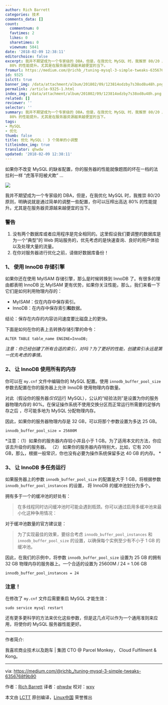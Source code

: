 ```yaml
---
author: Rich Barrett
categories: 技术
comments_data: []
count:
  commentnum: 0
  favtimes: 2
  likes: 0
  sharetimes: 0
  viewnum: 5841
date: '2018-02-09 12:38:11'
editorchoice: false
excerpt: 我并不期望成为一个专家级的 DBA，但是，在我优化 MySQL 时，我推崇 80/20 原则，明确说就是通过简单的调整一些配置，你可以压榨出高达
  80% 的性能提升。尤其是在服务器资源越来越便宜的当下。
fromurl: https://medium.com/@richb_/tuning-mysql-3-simple-tweaks-6356768f9b90
id: 9325
islctt: true
banner_img: /data/attachment/album/201802/09/123814odzby7s38od8u48h.png
permalink: /article-9325-1.html
index_img: /data/attachment/album/201802/09/123814odzby7s38od8u48h.png.thumb.jpg
related: []
reviewer: ''
selector: ''
summary: 我并不期望成为一个专家级的 DBA，但是，在我优化 MySQL 时，我推崇 80/20 原则，明确说就是通过简单的调整一些配置，你可以压榨出高达
  80% 的性能提升。尤其是在服务器资源越来越便宜的当下。
tags:
- MySQL
- 优化
thumb: false
title: 优化 MySQL： 3 个简单的小调整
titleindex_img: true
translator: qhwdw
updated: '2018-02-09 12:38:11'
---
```


如果你不改变 MySQL 的缺省配置，你的服务器的性能就像题图的坏在一档的法拉利一样 “虎落平阳被犬欺” …


![](/data/attachment/album/201802/09/123814odzby7s38od8u48h.png)


我并不期望成为一个专家级的 DBA，但是，在我优化 MySQL 时，我推崇 80/20 原则，明确说就是通过简单的调整一些配置，你可以压榨出高达 80% 的性能提升。尤其是在服务器资源越来越便宜的当下。


### 警告


1. 没有两个数据库或者应用程序是完全相同的。这里假设我们要调整的数据库是为一个“典型”的 Web 网站服务的，优先考虑的是快速查询、良好的用户体验以及处理大量的流量。
2. 在你对服务器进行优化之前，请做好数据库备份！


### 1、 使用 InnoDB 存储引擎


如果你还在使用 MyISAM 存储引擎，那么是时候转换到 InnoDB 了。有很多的理由都表明 InnoDB 比 MyISAM 更有优势，如果你关注性能，那么，我们来看一下它们是如何利用物理内存的：


* MyISAM：仅在内存中保存索引。
* InnoDB：在内存中保存索引**和**数据。


结论：保存在内存的内容访问速度要比磁盘上的更快。


下面是如何在你的表上去转换存储引擎的命令：



```
ALTER TABLE table_name ENGINE=InnoDB;

```

*注意：你已经创建了所有合适的索引，对吗？为了更好的性能，创建索引永远是第一优先考虑的事情。*


### 2、 让 InnoDB 使用所有的内存


你可以在 `my.cnf` 文件中编辑你的 MySQL 配置。使用 `innodb_buffer_pool_size` 参数去配置在你的服务器上允许 InnoDB 使用物理内存数量。


对此（假设你的服务器*仅仅*运行 MySQL），公认的“经验法则”是设置为你的服务器物理内存的 80%。在保证操作系统不使用交换分区而正常运行所需要的足够内存之后 ，尽可能多地为 MySQL 分配物理内存。


因此，如果你的服务器物理内存是 32 GB，可以将那个参数设置为多达 25 GB。



```
innodb_buffer_pool_size = 25600M

```

\*注意：（1）如果你的服务器内存较小并且小于 1 GB。为了适用本文的方法，你应该去升级你的服务器。 （2） 如果你的服务器内存特别大，比如，它有 200 GB，那么，根据一般常识，你也没有必要为操作系统保留多达 40 GB 的内存。 \*


### 3、 让 InnoDB 多任务运行


如果服务器上的参数 `innodb_buffer_pool_size` 的配置是大于 1 GB，将根据参数 `innodb_buffer_pool_instances` 的设置， 将 InnoDB 的缓冲池划分为多个。


拥有多于一个的缓冲池的好处有：



> 
> 在多线程同时访问缓冲池时可能会遇到瓶颈。你可以通过启用多缓冲池来最小化这种争用情况：
> 
> 
> 


对于缓冲池数量的官方建议是：



> 
> 为了实现最佳的效果，要综合考虑 `innodb_buffer_pool_instances` 和 `innodb_buffer_pool_size` 的设置，以确保每个实例至少有不小于 1 GB 的缓冲池。
> 
> 
> 


因此，在我们的示例中，将参数 `innodb_buffer_pool_size` 设置为 25 GB 的拥有 32 GB 物理内存的服务器上。一个合适的设置为 25600M / 24 = 1.06 GB



```
innodb_buffer_pool_instances = 24

```

### 注意！


在修改了 `my.cnf` 文件后需要重启 MySQL 才能生效：



```
sudo service mysql restart

```

还有更多更科学的方法来优化这些参数，但是这几点可以作为一个通用准则来应用，将使你的 MySQL 服务器性能更好。




---


作者简介:


我喜欢商业技术以及跑车 | 集团 CTO @ Parcel Monkey， Cloud Fulfilment & Kong。




---


via: <https://medium.com/@richb_/tuning-mysql-3-simple-tweaks-6356768f9b90>


作者：[Rich Barrett](https://medium.com/@richb_) 译者：[qhwdw](https://github.com/qhwdw) 校对：[wxy](https://github.com/wxy)


本文由 [LCTT](https://github.com/LCTT/TranslateProject) 原创编译，[Linux中国](https://linux.cn/) 荣誉推出